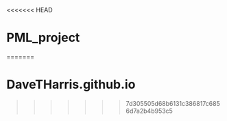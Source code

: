 <<<<<<< HEAD
# PML_project
=======
# DaveTHarris.github.io
>>>>>>> 7d305505d68b6131c386817c6856d7a2b4b953c5
